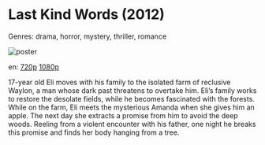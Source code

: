 # Last Kind Words (2012)

Genres: drama, horror, mystery, thriller, romance

![poster](http://image.tmdb.org/t/p/w500/mlH1wqMIeOrQUWT6lprOkOYR4Cw.jpg)

en:
  [720p](magnet:?xt=urn:btih:8E32ECAD3826B64EEBEED50633520792845B6623&tr=udp://glotorrents.pw:6969/announce&tr=udp://tracker.opentrackr.org:1337/announce&tr=udp://torrent.gresille.org:80/announce&tr=udp://tracker.openbittorrent.com:80&tr=udp://tracker.coppersurfer.tk:6969&tr=udp://tracker.leechers-paradise.org:6969&tr=udp://p4p.arenabg.ch:1337&tr=udp://tracker.internetwarriors.net:1337)
  [1080p](magnet:?xt=urn:btih:be6a0ba4c853aad1733e4ff2b5eece5eab91feb0&dn=Last+Kind+Words+%282012%29+1080p+BrRip+x264+-+YIFY&tr=udp%3A%2F%2Ftracker.openbittorrent.com%3A80%2Fannounce&tr=udp%3A%2F%2Fglotorrents.pw%3A6969%2Fannounce&tr=udp%3A%2F%2Ftracker.openbittorrent.com%3A80%2Fannounce&tr=udp%3A%2F%2Ftracker.opentrackr.org%3A1337%2Fannounce&tr=udp%3A%2F%2Fzer0day.to%3A1337%2Fannounce&tr=udp%3A%2F%2Ftracker.coppersurfer.tk%3A6969%2Fannounce)
  


17-year old Eli moves with his family to the isolated farm of reclusive Waylon, a man whose dark past threatens to overtake him. Eli’s family works to restore the desolate fields, while he becomes fascinated with the forests. While on the farm, Eli meets the mysterious Amanda when she gives him an apple. The next day she extracts a promise from him to avoid the deep woods. Reeling from a violent encounter with his father, one night he breaks this promise and finds her body hanging from a tree.